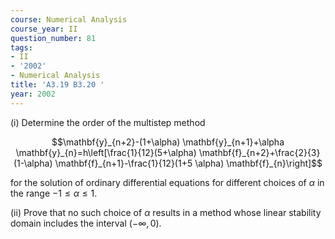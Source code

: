 ```yaml
---
course: Numerical Analysis
course_year: II
question_number: 81
tags:
- II
- '2002'
- Numerical Analysis
title: 'A3.19 B3.20 '
year: 2002
---
```



(i) Determine the order of the multistep method

$$\mathbf{y}_{n+2}-(1+\alpha) \mathbf{y}_{n+1}+\alpha \mathbf{y}_{n}=h\left[\frac{1}{12}(5+\alpha) \mathbf{f}_{n+2}+\frac{2}{3}(1-\alpha) \mathbf{f}_{n+1}-\frac{1}{12}(1+5 \alpha) \mathbf{f}_{n}\right]$$

for the solution of ordinary differential equations for different choices of $\alpha$ in the range $-1 \leqslant \alpha \leqslant 1$.

(ii) Prove that no such choice of $\alpha$ results in a method whose linear stability domain includes the interval $(-\infty, 0)$.